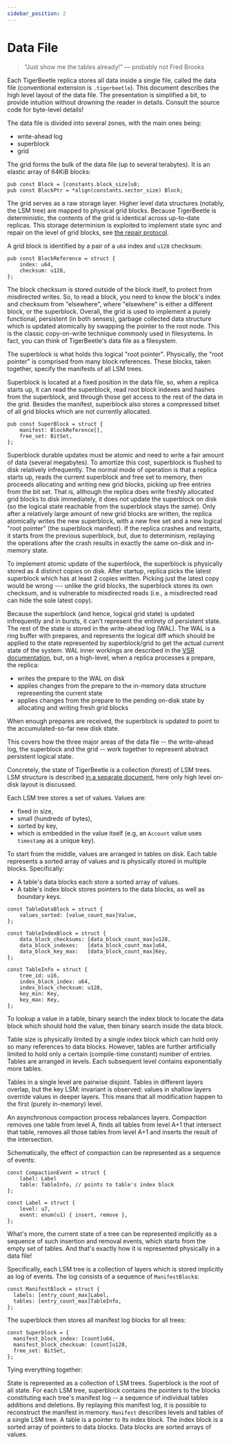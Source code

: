 ```yaml
---
sidebar_position: 2
---
```


# Data File

> “Just show me the tables already!”
> — probably not Fred Brooks

Each TigerBeetle replica stores all data inside a single file, called the data file (conventional
extension is `.tigerbeetle`). This document describes the high level layout of the data file. The
presentation is simplified a bit, to provide intuition without drowning the reader in details.
Consult the source code for byte-level details!

The data file is divided into several zones, with the main ones being:

- write-ahead log
- superblock
- grid

The grid forms the bulk of the data file (up to several terabytes). It is an elastic array of 64KiB blocks:

```zig
pub const Block = [constants.block_size]u8;
pub const BlockPtr = *align(constants.sector_size) Block;
```

The grid serves as a raw storage layer. Higher level data structures (notably, the LSM tree) are
mapped to physical grid blocks. Because TigerBeetle is deterministic, the contents of the grid is
identical across up-to-date replicas. This storage determinism is exploited to implement state sync
and repair on the level of grid blocks, see [the repair protocol](./vsr.md#protocol-repair-grid).

A grid block is identified by a pair of a `u64` index and `u128` checksum:

```zig
pub const BlockReference = struct {
    index: u64,
    checksum: u128,
};
```

The block checksum is stored outside of the block itself, to protect from misdirected writes. So, to
read a block, you need to know the block's index and checksum from "elsewhere", where "elsewhere" is
either a different block, or the superblock. Overall, the grid is used to implement a purely
functional, persistent (in both senses), garbage collected data structure which is updated
atomically by swapping the pointer to the root node. This is the classic copy-on-write technique commonly used in filesystems. In fact, you can think of TigerBeetle's data file as a filesystem.

The superblock is what holds this logical "root pointer". Physically, the "root pointer" is comprised
from many block references. These blocks, taken together, specify the manifests of all LSM trees.

Superblock is located at a fixed position in the data file, so, when a replica starts up, it can
read the superblock, read root block indexes and hashes from the superblock, and through those get
access to the rest of the data in the grid. Besides the manifest, superblock also stores a
compressed bitset of all grid blocks which are not currently allocated.

```zig
pub const SuperBlock = struct {
    manifest: BlockReference[],
    free_set: BitSet,
};
```

Superblock durable updates must be atomic and need to write a fair amount of data (several
megabytes). To amortize this cost, superblock is flushed to disk relatively infrequently. The normal
mode of operation is that a replica starts up, reads the current superblock and free set to memory,
then proceeds allocating and writing new grid blocks, picking up free entries from the bit set. That
is, although the replica does write freshly allocated grid blocks to disk immediately, it does not
update the superblock on disk (so the logical state reachable from the superblock stays the same).
Only after a relatively large amount of new grid blocks are written, the replica atomically writes
the new superblock, with a new free set and a new logical "root pointer" (the superblock manifest).
If the replica crashes and restarts, it starts from the previous superblock, but, due to
determinism, replaying the operations after the crash results in exactly the same on-disk and
in-memory state.

To implement atomic update of the superblock, the superblock is physically stored as 4
distinct copies on disk. After startup, replica picks the latest superblock which has at least 2
copies written. Picking just the latest copy would be wrong --- unlike the grid blocks, the
superblock stores its own checksum, and is vulnerable to misdirected reads (i.e., a misdirected read
can hide the sole latest copy).

Because the superblock (and hence, logical grid state) is updated infrequently and in bursts, it
can't represent the entirety of persistent state. The rest of the state is stored in the write-ahead
log (WAL). The WAL is a ring buffer with prepares, and represents the logical diff which should be
applied to the state represented by superblock/grid to get the actual current state of the system.
WAL inner workings are described in the [VSR documentation](./vsr.md#protocol-normal), but, on a
high-level, when a replica processes a prepare, the replica:

* writes the prepare to the WAL on disk
* applies changes from the prepare to the in-memory data structure representing the current state
* applies changes from the prepare to the pending on-disk state by allocating and writing fresh grid
  blocks

When enough prepares are received, the superblock is updated to point to the accumulated-so-far new
disk state.

This covers how the three major areas of the data file -- the write-ahead log, the superblock and
the grid -- work together to represent abstract persistent logical state.

Concretely, the state of TigerBeetle is a collection (forest) of LSM trees. LSM structure is
described [in a separate document](./lsm.md), here only high level on-disk layout is discussed.

Each LSM tree stores a set of values. Values are:

* fixed in size,
* small (hundreds of bytes),
* sorted by key,
* which is embedded in the value itself (e.g, an `Account` value uses `timestamp` as a unique key).

To start from the middle, values are arranged in tables on disk. Each table represents a sorted
array of values and is physically stored in multiple blocks. Specifically:

* A table's data blocks each store a sorted array of values.
* A table's index block stores pointers to the data blocks, as well as boundary keys.

```zig
const TableDataBlock = struct {
    values_sorted: [value_count_max]Value,
};

const TableIndexBlock = struct {
    data_block_checksums: [data_block_count_max]u128,
    data_block_indexes:   [data_block_count_max]u64,
    data_block_key_max:   [data_block_count_max]Key,
};

const TableInfo = struct {
    tree_id: u16,
    index_block_index: u64,
    index_block_checksum: u128,
    key_min: Key,
    key_max: Key,
};
```

To lookup a value in a table, binary search the index block to locate the data block which should
hold the value, then binary search inside the data block.

Table size is physically limited by a single index block which can hold only so many references to
data blocks. However, tables are further artificially limited to hold only a certain (compile-time
constant) number of entries. Tables are arranged in levels. Each subsequent level contains
exponentially more tables.

Tables in a single level are pairwise disjoint. Tables in different layers overlap, but the key LSM:
invariant is observed: values in shallow layers override values in deeper layers. This means that
all modification happen to the first (purely in-memory) level.

An asynchronous compaction process rebalances layers. Compaction removes one table from level A, finds
all tables from level A+1 that intersect that table, removes all those tables from level A+1 and
inserts the result of the intersection.

Schematically, the effect of compaction can be represented as a sequence of events:

```zig
const CompactionEvent = struct {
    label: Label
    table: TableInfo, // points to table's index block
};

const Label = struct {
    level: u7,
    event: enum(u1) { insert, remove },
};
```

What's more, the current state of a tree can be represented implicitly as a sequence of such
insertion and removal events, which starts from the empty set of tables. And that's exactly how it
is represented physically in a data file!

Specifically, each LSM tree is a collection of layers which is stored implicitly as log of events.
The log consists of a sequence of `ManifestBlock`s:

```zig
const ManifestBlock = struct {
  labels: [entry_count_max]Label,
  tables: [entry_count_max]TableInfo,
};
```

The superblock then stores all manifest log blocks for all trees:

```zig
const Superblock = {
  manifest_block_index: [count]u64,
  manifest_block_checksum: [count]u128,
  free_set: BitSet,
};
```

Tying everything together:

State is represented as a collection of LSM trees. Superblock is the root of all state. For each LSM
tree, superblock contains the pointers to the blocks constituting each tree's manifest log -- a sequence
of individual tables additions and deletions. By replaying this manifest log, it is possible to
reconstruct the manifest in memory. `Manifest` describes levels and tables of a single LSM tree. A
table is a pointer to its index block. The index block is a sorted array of pointers to data blocks.
Data blocks are sorted arrays of values.
